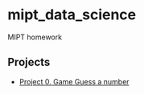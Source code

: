 # mipt_data_science
MIPT homework

## Projects

* [Project 0. Game Guess a number](https://github.com/OlgaRedchenko/mipt_data_science/blob/main/project_0)

